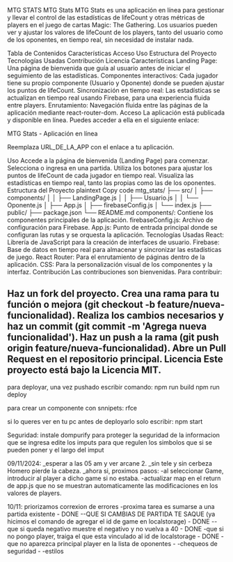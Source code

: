 MTG STATS
MTG Stats
MTG Stats es una aplicación en línea para gestionar y llevar el control de las estadísticas de lifeCount y otras métricas de players en el juego de cartas Magic: The Gathering. Los usuarios pueden ver y ajustar los valores de lifeCount de los players, tanto del usuario como de los oponentes, en tiempo real, sin necesidad de instalar nada.

Tabla de Contenidos
Características
Acceso
Uso
Estructura del Proyecto
Tecnologías Usadas
Contribución
Licencia
Características
Landing Page: Una página de bienvenida que guía al usuario antes de iniciar el seguimiento de las estadísticas.
Componentes interactivos: Cada jugador tiene su propio componente (Usuario y Oponente) donde se pueden ajustar los puntos de lifeCount.
Sincronización en tiempo real: Las estadísticas se actualizan en tiempo real usando Firebase, para una experiencia fluida entre players.
Enrutamiento: Navegación fluida entre las páginas de la aplicación mediante react-router-dom.
Acceso
La aplicación está publicada y disponible en línea. Puedes acceder a ella en el siguiente enlace:

MTG Stats - Aplicación en línea

Reemplaza URL_DE_LA_APP con el enlace a tu aplicación.

Uso
Accede a la página de bienvenida (Landing Page) para comenzar.
Selecciona o ingresa en una partida.
Utiliza los botones para ajustar los puntos de lifeCount de cada jugador en tiempo real.
Visualiza las estadísticas en tiempo real, tanto las propias como las de los oponentes.
Estructura del Proyecto
plaintext
Copy code
mtg_stats/
├── src/
│   ├── components/
│   │   ├── LandingPage.js
│   │   ├── Usuario.js
│   │   └── Oponente.js
│   ├── App.js
│   ├── firebaseConfig.js
│   └── index.js
├── public/
├── package.json
└── README.md
components/: Contiene los componentes principales de la aplicación.
firebaseConfig.js: Archivo de configuración para Firebase.
App.js: Punto de entrada principal donde se configuran las rutas y se orquesta la aplicación.
Tecnologías Usadas
React: Librería de JavaScript para la creación de interfaces de usuario.
Firebase: Base de datos en tiempo real para almacenar y sincronizar las estadísticas de juego.
React Router: Para el enrutamiento de páginas dentro de la aplicación.
CSS: Para la personalización visual de los componentes y la interfaz.
Contribución
Las contribuciones son bienvenidas. Para contribuir:

Haz un fork del proyecto.
Crea una rama para tu función o mejora (git checkout -b feature/nueva-funcionalidad).
Realiza los cambios necesarios y haz un commit (git commit -m 'Agrega nueva funcionalidad').
Haz un push a la rama (git push origin feature/nueva-funcionalidad).
Abre un Pull Request en el repositorio principal.
Licencia
Este proyecto está bajo la Licencia MIT.
----------------------------------------------------------------------------------------

para deployar, una vez pushado escribir comando: 
npm run build
npm run deploy

para crear un componente con snnipets:  rfce

si lo queres ver en tu pc antes de deployarlo solo escribir:
npm start

Seguridad:
instale dompurify para proteger la seguridad de la informacion que se ingresa
edite los imputs para que regulen los simbolos que si se pueden poner y el largo del imput

09/11/2024: _esperar a las 05 am y ver arcane 2.
_sin tele y sin cerbeza Homero pierde la cabeza.
_ahora si, proximos pasos: 
    -al seleccionar Game, introducir al player a dicho game si no estaba.
    -actualizar map en el return de app.js que no se muestran automaticamente las modificaciones en los valores de players.


10/11: 
priorizamos correxion de errores
-proxima tarea es sumarse a una partida existente - DONE
--QUE SI CAMBIAS DE PARTIDA TE SAQUE (ya hicimos el comando de agregar el id de game en localstorage) - DONE
--que si queda negativo muestre el negativo y no vuelva a 40 - DONE
-que si no pongo player, traiga el que esta vinculado al id de localstorage - DONE
-que no aparezca principal player en la lista de oponentes - 
-chequeos de seguridad - 
-estilos


    